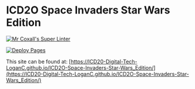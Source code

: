 # ICD2O Space Invaders Star Wars Edition

[![Mr Coxall's Super Linter](README.md/../../../workflows/Super%20Linter/badge.svg)](README.md/../../../actions)

[![Deploy Pages](README.md/../../../workflows/Deploy%20Pages/badge.svg)](README.md/../../../actions)

This site can be found at: [https://ICD20-Digital-Tech-LoganC.github.io/ICD2O-Space-Invaders-Star-Wars_Edition/](https://ICD20-Digital-Tech-LoganC.github.io/ICD2O-Space-Invaders-Star-Wars_Edition/)
